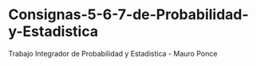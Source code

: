 # Consignas-5-6-7-de-Probabilidad-y-Estadistica
Trabajo Integrador de Probabilidad y Estadistica - Mauro Ponce
